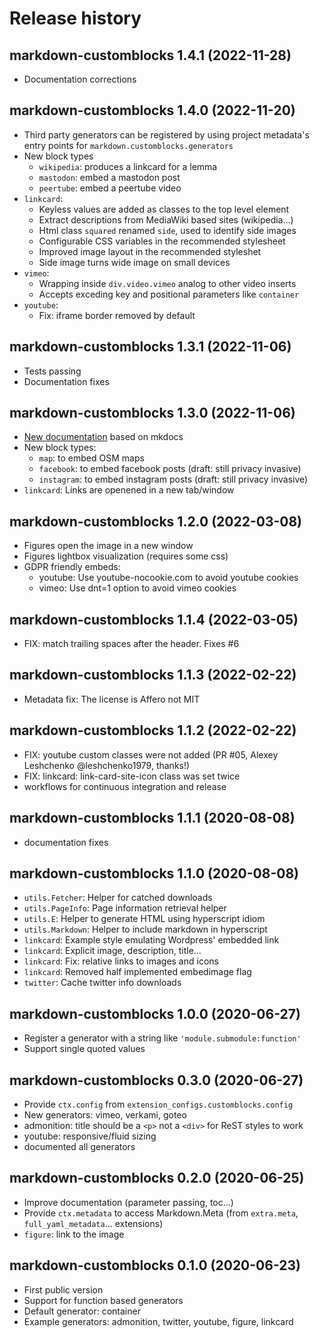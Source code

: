 # Release history

## markdown-customblocks 1.4.1 (2022-11-28)

- Documentation corrections

## markdown-customblocks 1.4.0 (2022-11-20)

- Third party generators can be registered by using project
  metadata's entry points for `markdown.customblocks.generators`
- New block types
    - `wikipedia`: produces a linkcard for a lemma
    - `mastodon`: embed a mastodon post
    - `peertube`: embed a peertube video
- `linkcard`:
    - Keyless values are added as classes to the top level element
    - Extract descriptions from MediaWiki based sites (wikipedia...)
    - Html class `squared` renamed `side`, used to identify side images
    - Configurable CSS variables in the recommended stylesheet
    - Improved image layout in the recommended styleshet
    - Side image turns wide image on small devices
- `vimeo`:
    - Wrapping inside `div.video.vimeo` analog to other video inserts
    - Accepts exceding key and positional parameters like `container`
- `youtube`:
    - Fix: iframe border removed by default

## markdown-customblocks 1.3.1 (2022-11-06)

- Tests passing
- Documentation fixes

## markdown-customblocks 1.3.0 (2022-11-06)

- [New documentation]( https:://vokimon.github.io/markdown-customblocks) based on mkdocs
- New block types:
    - `map`: to embed OSM maps
    - `facebook`: to embed facebook posts (draft: still privacy invasive)
    - `instagram`: to embed instagram posts (draft: still privacy invasive)
- `linkcard`: Links are openened in a new tab/window

## markdown-customblocks 1.2.0 (2022-03-08)

- Figures open the image in a new window
- Figures lightbox visualization (requires some css)
- GDPR friendly embeds:
    - youtube: Use youtube-nocookie.com to avoid youtube cookies
    - vimeo: Use dnt=1 option to avoid vimeo cookies

## markdown-customblocks 1.1.4 (2022-03-05)

- FIX: match trailing spaces after the header. Fixes #6

## markdown-customblocks 1.1.3 (2022-02-22)

- Metadata fix: The license is Affero not MIT

## markdown-customblocks 1.1.2 (2022-02-22)

- FIX: youtube custom classes were not added (PR #05, Alexey Leshchenko @leshchenko1979, thanks!)
- FIX: linkcard: link-card-site-icon class was set twice
- workflows for continuous integration and release

## markdown-customblocks 1.1.1 (2020-08-08)

- documentation fixes

## markdown-customblocks 1.1.0 (2020-08-08)

- `utils.Fetcher`: Helper for catched downloads
- `utils.PageInfo`: Page information retrieval helper
- `utils.E`: Helper to generate HTML using hyperscript idiom
- `utils.Markdown`: Helper to include markdown in hyperscript
- `linkcard`: Example style emulating Wordpress' embedded link
- `linkcard`: Explicit image, description, title...
- `linkcard`: Fix: relative links to images and icons
- `linkcard`: Removed half implemented embedimage flag
- `twitter`: Cache twitter info downloads

## markdown-customblocks 1.0.0 (2020-06-27)

- Register a generator with a string like `'module.submodule:function'`
- Support single quoted values

## markdown-customblocks 0.3.0 (2020-06-27)

- Provide `ctx.config` from `extension_configs.customblocks.config`
- New generators: vimeo, verkami, goteo
- admonition: title should be a `<p>` not a `<div>` for ReST styles to work
- youtube: responsive/fluid sizing
- documented all generators

## markdown-customblocks 0.2.0 (2020-06-25)

- Improve documentation (parameter passing, toc...)
- Provide `ctx.metadata` to access Markdown.Meta (from `extra.meta`, `full_yaml_metadata`... extensions)
- `figure`: link to the image

## markdown-customblocks 0.1.0 (2020-06-23)

- First public version
- Support for function based generators
- Default generator: container
- Example generators: admonition, twitter, youtube, figure, linkcard




